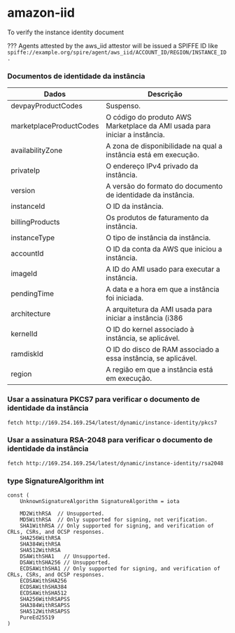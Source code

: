 # amazon-iid
To verify the instance identity document

??? Agents attested by the aws_iid attestor will be issued a SPIFFE ID like 
``` spiffe://example.org/spire/agent/aws_iid/ACCOUNT_ID/REGION/INSTANCE_ID.```

### Documentos de identidade da instância
| Dados	| Descrição |
| ----- | --------- |
| devpayProductCodes | Suspenso. |
| marketplaceProductCodes | O código do produto AWS Marketplace da AMI usada para iniciar a instância. |
| availabilityZone | A zona de disponibilidade na qual a instância está em execução. |
| privateIp | O endereço IPv4 privado da instância. |
| version | A versão do formato do documento de identidade da instância. |
| instanceId | O ID da instância. |
| billingProducts | Os produtos de faturamento da instância. |
| instanceType | O tipo de instância da instância. |
| accountId | O ID da conta da AWS que iniciou a instância. |
| imageId | A ID do AMI usado para executar a instância. |
| pendingTime | A data e a hora em que a instância foi iniciada. |
| architecture | A arquitetura da AMI usada para iniciar a instância (i386 | x86_64 | arm64). |
| kernelId | O ID do kernel associado à instância, se aplicável. |
| ramdiskId | O ID do disco de RAM associado a essa instância, se aplicável. |
| region | A região em que a instância está em execução. |


### Usar a assinatura PKCS7 para verificar o documento de identidade da instância	

	
```
fetch http://169.254.169.254/latest/dynamic/instance-identity/pkcs7
```

### Usar a assinatura RSA-2048 para verificar o documento de identidade da instância
	
```
fetch http://169.254.169.254/latest/dynamic/instance-identity/rsa2048
```


### type SignatureAlgorithm int
```
const (
	UnknownSignatureAlgorithm SignatureAlgorithm = iota

	MD2WithRSA  // Unsupported.
	MD5WithRSA  // Only supported for signing, not verification.
	SHA1WithRSA // Only supported for signing, and verification of CRLs, CSRs, and OCSP responses.
	SHA256WithRSA
	SHA384WithRSA
	SHA512WithRSA
	DSAWithSHA1   // Unsupported.
	DSAWithSHA256 // Unsupported.
	ECDSAWithSHA1 // Only supported for signing, and verification of CRLs, CSRs, and OCSP responses.
	ECDSAWithSHA256
	ECDSAWithSHA384
	ECDSAWithSHA512
	SHA256WithRSAPSS
	SHA384WithRSAPSS
	SHA512WithRSAPSS
	PureEd25519
)
	


	


	


	


